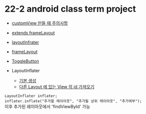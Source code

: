 # 22-2 android class term project

 - [customView 만들 때 주의사항](https://wanjuuuuu.tistory.com/entry/Custom-View-%EB%A7%8C%EB%93%A4-%EB%95%8C-%EC%A3%BC%EC%9D%98%EC%82%AC%ED%95%AD-View-%EC%83%9D%EC%84%B1%EC%9E%90)

 - [extends frameLayout](http://www.java2s.com/Code/Android/UI/extendsFrameLayout.htm)

 - [layoutInfrater](https://mainia.tistory.com/5578)

 - [frameLayout](https://lktprogrammer.tistory.com/134)

 - [ToggleButton](https://developer.android.com/reference/android/widget/ToggleButton?hl=ko)

 - LayoutInflater
   - [기본 생성](https://www.crocus.co.kr/1584) 
   - [다른 Layout 에 있는 View 의 id 가져오기](https://farmerkyh.tistory.com/11)

`LayoutInflater inflater;` <br>
`inflater.inflate("추가할 레이아웃", "추가될 상위 레이아웃", "추가여부");` <br>
이후 추가된 레이아웃에서 'findViewById' 가능

     
    